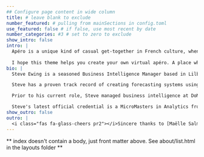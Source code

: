 ```yaml
---
## Configure page content in wide column
title: # leave blank to exclude
number_featured: # pulling from mainSections in config.toml
use_featured: false # if false, use most recent by date
number_categories: #3 # set to zero to exclude
show_intro: false
intro: |
  Apéro is a unique kind of casual get-together in French culture, when you gather with friends and get to know each other better over some apéritifs, snacks, and anything in between. A good apéro is one where you'd happily spend a few hours just hanging out.
  
  I hope this theme helps you create your own virtual apéro. A place where you and your site's visitors enjoy spending time, and one that helps folks get to know you better. 
bio: |
  Steve Ewing is a seasoned Business Intelligence Manager based in Lilburn, GA, with extensive experience in designing and developing data pipelines and analytics solutions. Currently at Central Garden and Pet, he leverages SQL, Python, and R within Azure Data Factory to streamline data integration and reporting processes across platforms like Power BI, Tableau, and Domo.

  Steve has a proven track record of creating forecasting systems using Meta's Prophet procedure, enabling teams to manage inventory levels in dynamic markets. He has also developed shipping cost estimation models by integrating carrier contracts with 4D box packing algorithms, leading to significant organizational savings.

  Prior to his current role, Steve managed business intelligence at DoMyOwn, where he developed data pipelines and analytics crucial for integrating a startup into a publicly traded company. His projects have spanned linear and logistic regression, geospatial analysis, API connectors, time series forecasting, NLP, market basket analysis, and recommender systems using R and Python.

  Steve's latest official credential is a MicroMasters in Analytics from the Georgia Institute of Technology and graduated Magna Cum Laude with a B.S. in Political Science and Philosophy from Northeastern University. He is an active contributor to strategic discussions on data initiatives and AI integration within his organization.
show_outro: false
outro: |
  <i class="fas fa-glass-cheers pr2"></i>Sincere thanks to [Maëlle Salmon](https://masalmon.eu/) for her help naming this Hugo theme!
---
```


** index doesn't contain a body, just front matter above.
See about/list.html in the layouts folder **